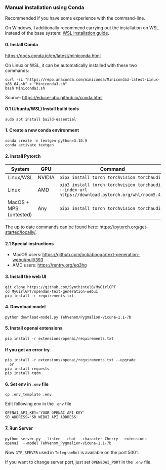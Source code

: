 ### Manual installation using Conda

Recommended if you have some experience with the command-line.

On Windows, I additionally recommend carrying out the installation on WSL instead of the base system: [WSL installation guide](https://github.com/oobabooga/text-generation-webui/blob/main/docs/WSL-installation-guide.md).

#### 0. Install Conda

https://docs.conda.io/en/latest/miniconda.html

On Linux or WSL, it can be automatically installed with these two commands:

```
curl -sL "https://repo.anaconda.com/miniconda/Miniconda3-latest-Linux-x86_64.sh" > "Miniconda3.sh"
bash Miniconda3.sh
```
Source: https://educe-ubc.github.io/conda.html

#### 0.1 (Ubuntu/WSL) Install build tools

```
sudo apt install build-essential
```


#### 1. Create a new conda environment

```
conda create -n textgen python=3.10.9
conda activate textgen
```

#### 2. Install Pytorch

| System | GPU | Command |
|--------|---------|---------|
| Linux/WSL | NVIDIA | `pip3 install torch torchvision torchaudio` |
| Linux | AMD | `pip3 install torch torchvision torchaudio --index-url https://download.pytorch.org/whl/rocm5.4.2` |
| MacOS + MPS (untested) | Any | `pip3 install torch torchvision torchaudio` |

The up to date commands can be found here: https://pytorch.org/get-started/locally/. 

#### 2.1 Special instructions

* MacOS users: https://github.com/oobabooga/text-generation-webui/pull/393
* AMD users: https://rentry.org/eq3hg

#### 3. Install the web UI

```
git clone https://github.com/Synthintel0/MyGirlGPT
cd MyGirlGPT/opendan-text-generation-webui
pip install -r requirements.txt
```
#### 4. Download model
```
python download-model.py TehVenom/Pygmalion-Vicuna-1.1-7b
```

#### 5. Install openai extensions
```
pip install -r extensions/openai/requirements.txt
```
#### If you get an error try
```
pip install -r extensions/openai/requirements.txt --upgrade
  or
pip install requests
pip install tqdm
```
#### 6. Set env in `.env` file
```
cp .env_template .env
```
Edit following env in the `.env` file
```
OPENAI_API_KEY='YOUR OPENAI API KEY'
SD_ADDRESS='SD WEBUI API ADDRESS'
```
#### 7. Run Server
```
python server.py --listen --chat --character Cherry --extensions openai  --model TehVenom_Pygmalion-Vicuna-1.1-7b 
```
Now `GTP_SERVER` used in `TelegramBot` is available on the port 5001.

If you want to change server port, just set `OPENEDAI_PORT` in the `.env` file.

